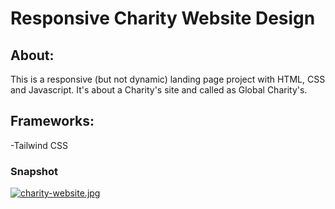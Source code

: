
# Responsive Charity Website Design

## About:

This is a responsive (but not dynamic) landing page project with HTML, CSS and Javascript. It's about a Charity's site and called as Global Charity's.

## Frameworks:

-Tailwind CSS

### Snapshot
[![charity-website.jpg](https://i.postimg.cc/sgKtH0NS/charity-website.jpg)](https://postimg.cc/MnMPvtxK)
